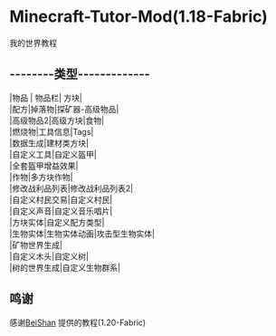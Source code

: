 # Minecraft-Tutor-Mod(1.18-Fabric)
我的世界教程  

## --------类型-------------
|物品 | 物品栏| 方块|  
|配方|掉落物|探矿器-高级物品|  
|高级物品2|高级方块|食物|  
|燃烧物|工具信息|Tags|  
|数据生成|建材类方块|  
|自定义工具|自定义盔甲|  
|全套盔甲增益效果|  
|作物|多方块作物|  
|修改战利品列表|修改战利品列表2|  
|自定义村民交易|自定义村民|  
|自定义声音|自定义音乐唱片|  
|方块实体|自定义配方类型|  
|生物实体|生物实体动画|攻击型生物实体|  
|矿物世界生成|  
|自定义木头|自定义树|  
|树的世界生成|自定义生物群系|  

## 鸣谢
感谢[BeiShan](https://github.com/BeiShanair/tutorialmod-1.20/tree/%235-recipes) 提供的教程(1.20-Fabric)

